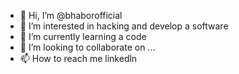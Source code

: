 - 👋 Hi, I’m @bhaborofficial
- 👀 I’m interested in hacking and develop a software
- 🌱 I’m currently learning a code
- 💞️ I’m looking to collaborate on ...
- 📫 How to reach me linkedln 

<!---
bhaborofficial/bhaborofficial is a ✨ special ✨ repository because its `README.md` (this file) appears on your GitHub profile.
You can click the Preview link to take a look at your changes.
--->
